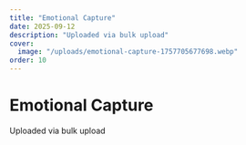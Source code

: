 ```yaml
---
title: "Emotional Capture"
date: 2025-09-12
description: "Uploaded via bulk upload"
cover:
  image: "/uploads/emotional-capture-1757705677698.webp"
order: 10
---
```


# Emotional Capture

Uploaded via bulk upload